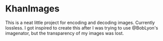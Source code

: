 # KhanImages
This is a neat little project for encoding and decoding images. Currently lossless.
I got inspired to create this after I was trying to use @BobLyon's imagenator, but the transparency of my images was lost.
